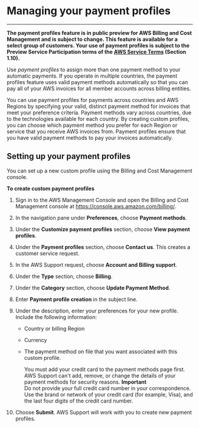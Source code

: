 # Managing your payment profiles<a name="manage-paymentprofiles"></a>

****  
**The payment profiles feature is in public preview for AWS Billing and Cost Management and is subject to change\. This feature is available for a select group of customers\. Your use of payment profiles is subject to the Preview Service Participation terms of the [AWS Service Terms](http://aws.amazon.com/service-terms/) \(Section 1\.10\)\.**

Use *payment profiles* to assign more than one payment method to your automatic payments\. If you operate in multiple countries, the payment profiles feature uses valid payment methods automatically so that you can pay all of your AWS invoices for all member accounts across billing entities\.

You can use payment profiles for payments across countries and AWS Regions by specifying your valid, distinct payment method for invoices that meet your preference criteria\. Payment methods vary across countries, due to the technologies available for each country\. By creating custom profiles, you can choose which payment method you prefer for each Region or service that you receive AWS invoices from\. Payment profiles ensure that you have valid payment methods to pay your invoices automatically\.

## Setting up your payment profiles<a name="manage-paymentprofiles-setup"></a>

You can set up a new custom profile using the Billing and Cost Management console\.

**To create custom payment profiles**

1. Sign in to the AWS Management Console and open the Billing and Cost Management console at [https://console\.aws\.amazon\.com/billing/](https://console.aws.amazon.com/billing/)\.

1. In the navigation pane under **Preferences**, choose **Payment methods**\.

1. Under the **Customize payment profiles** section, choose **View payment profiles**\.

1. Under the **Payment profiles** section, choose **Contact us**\. This creates a customer service request\.

1. In the AWS Support request, choose **Account and Billing support**\.

1. Under the **Type** section, choose **Billing**\.

1. Under the **Category** section, choose **Update Payment Method**\.

1. Enter **Payment profile creation** in the subject line\.

1. Under the description, enter your preferences for your new profile\. Include the following information:
   + Country or billing Region
   + Currency
   + The payment method on file that you want associated with this custom profile\.

     You must add your credit card to the payment methods page first\. AWS Support can't add, remove, or change the details of your payment methods for security reasons\.
**Important**  
Do not provide your full credit card number in your correspondence\. Use the brand or network of your credit card \(for example, Visa\), and the last four digits of the credit card number\.

1. Choose **Submit**\. AWS Support will work with you to create new payment profiles\.